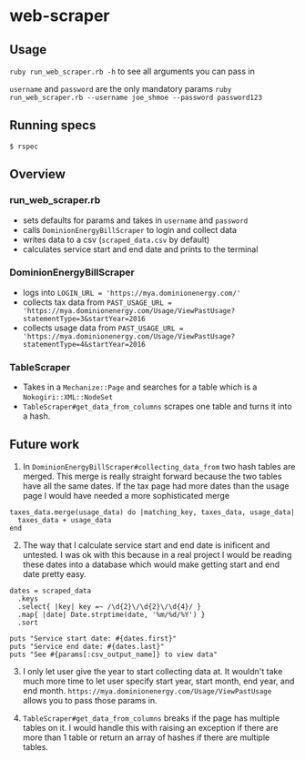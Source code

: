 # web-scraper

## Usage
`ruby run_web_scraper.rb -h` to see all arguments you can pass in

`username` and `password` are the only mandatory params 
`ruby run_web_scraper.rb --username joe_shmoe --password password123`

## Running specs
`$ rspec`

## Overview
### run_web_scraper.rb 
- sets defaults for params and takes in `username` and `password`
- calls `DominionEnergyBillScraper` to login and collect data
- writes data to a csv (`scraped_data.csv` by default)
- calculates service start and end date and prints to the terminal
### DominionEnergyBillScraper
- logs into `LOGIN_URL = 'https://mya.dominionenergy.com/'`
- collects tax data from `PAST_USAGE_URL = 'https://mya.dominionenergy.com/Usage/ViewPastUsage?statementType=3&startYear=2016`
- collects usage data from `PAST_USAGE_URL = 'https://mya.dominionenergy.com/Usage/ViewPastUsage?statementType=4&startYear=2016`
### TableScraper
- Takes in a `Mechanize::Page` and searches for a table which is a `Nokogiri::XML::NodeSet`
- `TableScraper#get_data_from_columns` scrapes one table and turns it into a hash.


## Future work
1. In `DominionEnergyBillScraper#collecting_data_from` two hash tables are merged. This merge is really straight forward because the two tables have all the same dates. If the tax page had more dates than the usage page I would have needed a more sophisticated merge
```
taxes_data.merge(usage_data) do |matching_key, taxes_data, usage_data|
  taxes_data + usage_data
end
```

2. The way that I calculate service start and end date is inificent and untested. I was ok with this because in a real project I would be reading these dates into a database which would make getting start and end date pretty easy. 
```
dates = scraped_data
  .keys
  .select{ |key| key =~ /\d{2}\/\d{2}\/\d{4}/ }
  .map{ |date| Date.strptime(date, '%m/%d/%Y') }
  .sort

puts "Service start date: #{dates.first}"
puts "Service end date: #{dates.last}"
puts "See #{params[:csv_output_name]} to view data"
```

3. I only let user give the year to start collecting data at. It wouldn't take much more time to let user specify start year, start month, end year, and end month. `https://mya.dominionenergy.com/Usage/ViewPastUsage` allows you to pass those params in.

4. `TableScraper#get_data_from_columns` breaks if the page has multiple tables on it. I would handle this with raising an exception if there are more than 1 table or return an array of hashes if there are multiple tables. 
